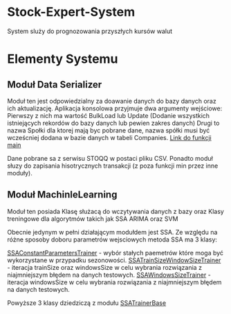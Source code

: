 # Stock-Expert-System
System sluży do prognozowania przyszłych kursów walut

# Elementy Systemu
## Moduł Data Serializer
Moduł ten jest odpowiedzialny za doawanie danych do bazy danych oraz ich aktualizację.
Aplikacja konsolowa przyjmuje dwa argumenty wejściowe: 
Pierwszy z nich ma wartość BulkLoad lub Update (Dodanie wszystkich istniejących rekordów do bazy danych lub pewien zakres danych)
Drugi to nazwa Społki dla ktorej mają byc pobrane dane, nazwa spółki musi być wcześcniej dodana w bazie danych w tabeli Companies.
[Link do funkcji main](https://github.com/KrzysztofLipka/Stock-Expert-System/blob/main/DataSerializer/Program.cs)


Dane pobrane sa z serwisu STOQQ w postaci pliku CSV.
Ponadto moduł słuzy do zapisania hisotrycznych transakcji (z poza funkcji min przez inne moduły).

## Moduł MachinleLearning

Moduł ten posiada Klasę służacą do wczytywania danych z bazy oraz Klasy treningowe dla algorytmów takich jak SSA ARIMA oraz SVM

Obecnie jedynym w pełni działającym modułdem jest SSA. Ze względu na różne sposoby doboru parametrów wejsciowych metoda SSA ma 3 klasy:


[SSAConstantParametersTrainer](https://github.com/KrzysztofLipka/Stock-Expert-System/blob/main/MachineLearning/Trainers/SSAConstantParametersTrainer.cs) - wybór stałych paemetrów które moga być wykorzystane w przypadku sezonowości.
[SSATrainSizeWindowSizeTrainer](https://github.com/KrzysztofLipka/Stock-Expert-System/blob/main/MachineLearning/Trainers/SSATrainSizeWindowSizeTrainer.cs) - iteracja trainSize oraz windowsSize w celu wybrania rozwiązania z niajmniejszym błędem na danych testowych.
[SSAWindowsSizeTrainer](https://github.com/KrzysztofLipka/Stock-Expert-System/blob/main/MachineLearning/Trainers/SSAWindowsSizeTrainer.cs) - iteracja windowsSize w celu wybrania rozwiązania z niajmniejszym błędem na danych testowych.

Powyższe 3 klasy dziedziczą z modułu [SSATrainerBase](https://github.com/KrzysztofLipka/Stock-Expert-System/blob/main/MachineLearning/Trainers/SSATrainerBase.cs)
